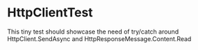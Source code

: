 # HttpClientTest
This tiny test should showcase the need of try/catch around HttpClient.SendAsync and HttpResponseMessage.Content.Read
